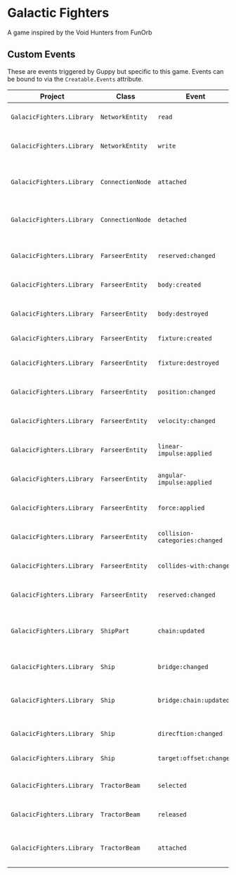 # Galactic Fighters
A game inspired by the Void Hunters from FunOrb

## Custom Events
These are events triggered by Guppy but specific to this game. Events can be bound to via the `Creatable.Events` attribute.

| Project | Class | Event | Arg | Description |
| ------- | ----- | ----- | --- | ----------- |
| `GalacicFighters.Library` | `NetworkEntity` | `read` | `NetIncomingMessage` | Invoked when the TryRead method is called. |
| `GalacicFighters.Library` | `NetworkEntity` | `write` | `NetIncomingMessage` | Invoked when the TryWrite method is called. |
| | | | | |
| `GalacicFighters.Library` | `ConnectionNode` | `attached` | `ConnectionNode` | Invoked after an attachment with another ConnectionNode is created. |
| `GalacicFighters.Library` | `ConnectionNode` | `detached` | `ConnectionNode` | Invoked after an attachment with another ConnectionNode is destroyed. |
| | | | | |
| `GalacicFighters.Library` | `FarseerEntity` | `reserved:changed` | `Boolean` | Invoked when the entities reserved value changes |
| `GalacicFighters.Library` | `FarseerEntity` | `body:created` | `Body` | Invoked when the entities main body is created. |
| `GalacicFighters.Library` | `FarseerEntity` | `body:destroyed` | `Body` | Invoked when the entities main body is destroyed. |
| `GalacicFighters.Library` | `FarseerEntity` | `fixture:created` | `Fixture` | Invoked when a fixture is created on the entity. |
| `GalacicFighters.Library` | `FarseerEntity` | `fixture:destroyed` | `Fixture` | Invoked when a fixture on the entity is destroyed. |
| `GalacicFighters.Library` | `FarseerEntity` | `position:changed` | `Body` | Invoked when the UpdatePosition method is called. |
| `GalacicFighters.Library` | `FarseerEntity` | `velocity:changed` | `Body` | Invoked when the UpdateVelocity method is called. |
| `GalacicFighters.Library` | `FarseerEntity` | `linear-impulse:applied` | `Vector2` | Invoked when the ApplyLinearVelocity method is called. |
| `GalacicFighters.Library` | `FarseerEntity` | `angular-impulse:applied` | `Single` | Invoked when the ApplyAngularVelocity method is called. |
| `GalacicFighters.Library` | `FarseerEntity` | `force:applied` | `AppliedForce` | Invoked when the ApplyForce method is called. |
| `GalacicFighters.Library` | `FarseerEntity` | `collision-categories:changed` | `Category` | Invoked when the CollisionCategories attribute is changed. |
| `GalacicFighters.Library` | `FarseerEntity` | `collides-with:changed` | `Category` | Invoked when the CollidesWith attribute is changed. |
| `GalacicFighters.Library` | `FarseerEntity` | `reserved:changed` | `Boolean` | Invoked when the Reserved attribute value is changed. |
| | | | | |
| `GalacicFighters.Library` | `ShipPart` | `chain:updated` | `ConnectionNode` | Invoked when any node within the ShipPart's chain attached or detached. |
| | | | | |
| `GalacicFighters.Library` | `Ship` | `bridge:changed` | `ShipPart` | Invoked when the SetBridge method is called. |
| `GalacicFighters.Library` | `Ship` | `bridge:chain:updated` | `ShipPart` | Invoked when the Bridge's chain is updated or when the Bridge is changed. |
| `GalacicFighters.Library` | `Ship` | `direcftion:changed` | `Direction` | Invoked when the Bridge's SetDirection method is called. |
| `GalacicFighters.Library` | `Ship` | `target:offset:changed` | `Direction` | Invoked when the Ship's target offset is changed. |
| | | | | |
| `GalacicFighters.Library` | `TractorBeam` | `selected` | `ShipPart` | Invoked when the TrySelect method is called. |
| `GalacicFighters.Library` | `TractorBeam` | `released` | `ShipPart` | Invoked when the TryRelease method is called. |
| `GalacicFighters.Library` | `TractorBeam` | `attached` | `FemaleConnectionNode` | Invoked when the TractorBeam's Selection is attached to a FemaleConnectionNode. |